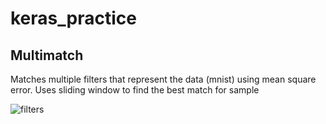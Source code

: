 # keras_practice

## Multimatch

Matches multiple filters that represent the data (mnist) using mean square error.
Uses sliding window to find the best match for sample

![filters](https://github.com/senttula/keras_practice/filters.png)